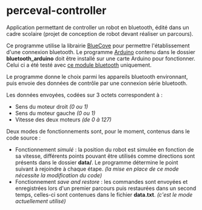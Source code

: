 # perceval-controller
Application permettant de controller un robot en bluetooth, édité dans un cadre scolaire (projet de conception de robot devant réaliser un parcours).

Ce programme utilise la librairie [BlueCove](http://www.bluecove.org/) pour permettre l'établissement d'une connexion bluetooth. Le programme [Arduino](https://www.arduino.cc/) contenu dans le dossier **bluetooth_arduino** doit être installé sur une carte Arduino pour fonctionner. Celui ci a été testé avec [ce module bluetooth](http://www.makeblock.com/me-bluetooth-module-dual-mode/) uniquement.

Le programme donne le choix parmi les appareils bluetooth environnant, puis envoie des données de contrôle par une connexion série bluetooth.

Les données envoyées, codées sur 3 octets correspondent à :
* Sens du moteur droit *(0 ou 1)*
* Sens du moteur gauche *(0 ou 1)*
* Vitesse des deux moteurs *(de 0 à 127)*

Deux modes de fonctionnements sont, pour le moment, contenus dans le code source :
* Fonctionnement *simulé* : la position du robot est simulée en fonction de sa vitesse, différents points pouvant être utilisés comme directions sont présents dans le dossier **data/**. Le programme détermine le point suivant à rejoindre à chaque étape. *(la mise en place de ce mode nécessite la modification du code)*
* Fonctionnement *save and restore* : les commandes sont envoyées et enregistrées lors d'un premier parcours puis restaurées dans un second temps, celles-ci sont contenues dans le fichier **data.txt**. *(c'est le mode actuellement utilisé)*
